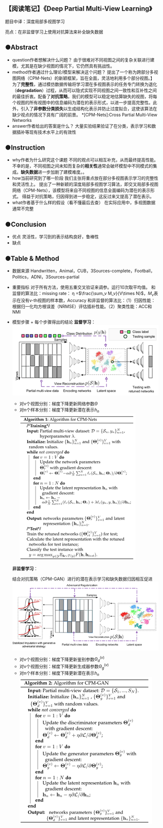 ## 【阅读笔记】《Deep Partial Multi-View Learning》
题目中译：深度局部多视图学习

亮点：在非监督学习上使用对抗算法来补全缺失数据

## ●Abstract

-   question作者想解决什么问题？
    由于很难对不同视图之间的复杂关联进行建模，尤其是在缺少视图的情况下，它仍然具有挑战性。
-   method作者通过什么理论/模型来解决这个问题？
    提出了一个称为跨部分多视图网络（CPM-Nets）的新颖框架，旨在全面，灵活地利用多个部分视图。】
    为了**完整性**，通过模仿数据传输将学习潜在多视图表示的任务专门转换为退化（**degradation**）过程，从而可以隐式实现不同视图之间一致性和互补性之间的最佳折衷。配备了**对抗策略**，我们的模型可以稳定地估算缺失的视图，将每个视图的所有视图中的信息编码为潜在的表示形式，以进一步提高完整性。此外，引入了**非参数分类损失**以生成结构化表示并防止过度拟合，这使该算法在缺少视点的情况下具有广阔的前景。
    *[CPM-Nets]:Cross Partial Multi-View Networks
-   answer作者给出的答案是什么？
    大量实验结果验证了在分类，表示学习和数据插补等现有技术水平上的有效性

## ●Instruction

-   why作者为什么研究这个课题
    不同的观点可以相互补充，从而最终提高性能。不幸的是，不同视图之间未知而复杂的**相关性**通常会破坏模型中不同模式的集成。**缺失数据**进一步加剧了建模难度。。
-   how当前研究到了哪一阶段
	我们主张将重点放在部分多视图表示学习的完整性和灵活性上。
    提出了一种新颖的深度局部多视图学习算法，即交叉局部多视图网络（CPM-Nets），该模型将来自不同视图的信息全面编码为潜在的表示形式。
    得益于对抗策略，归因得到进一步稳定，这反过来又提高了潜在表示。
-   what作者基于什么样的假设（看不懂最后去查）
    在实际应用中，多视图数据通常不完整

## ●Conclusion

-   优点
    灵活性，学习到的表示结构良好，鲁棒性
-   缺点
    

## ●Table & Method

-   数据来源
    Handwritten，Animal，CUB，3Sources-complete，Football，Politics，ADNI，3Sources-partial
-   重要指标
    对于所有方法，使用五重交叉验证来调参。运行10次取平均值。
    和监督的算法比：missing rate： η =$\frac{\sum_v M_v}{V\times N}$，$M_v$表示在没有v-th视图的样本数，Accuracy
    和非监督的算法比：（1）归因性能：根据归一化均方根误差（NRMSE）评估插补性能。（2）聚类性能：ACC和NMI
-   模型步骤 + 每个步骤得出的结论
	**监督学习**：
	![](Deep%20Partial%20Multi-View%20Learning%E6%B7%B1%E5%BA%A6%E5%B1%80%E9%83%A8%E5%A4%9A%E8%A7%86%E5%9B%BE%E5%AD%A6%E4%B9%A0_md_files/image1.png?v=1&type=image)
	- 对v个视图分别：梯度下降更新网络参数$\Theta$
	- 对n个样本分别：梯度下降更新潜在表示$h_n$
![](Deep%20Partial%20Multi-View%20Learning%E6%B7%B1%E5%BA%A6%E5%B1%80%E9%83%A8%E5%A4%9A%E8%A7%86%E5%9B%BE%E5%AD%A6%E4%B9%A0_md_files/image2.png?v=1&type=image)

	**非监督学习**：
	
	结合对抗策略（CPM-GAN）进行的潜在表示学习和缺失数据归因相互促进
![](Deep%20Partial%20Multi-View%20Learning%E6%B7%B1%E5%BA%A6%E5%B1%80%E9%83%A8%E5%A4%9A%E8%A7%86%E5%9B%BE%E5%AD%A6%E4%B9%A0_md_files/image3.png?v=1&type=image)
	- 对v个视图分别：梯度下降更新鉴别参数$\Theta_d^{(v)}$
	- 对v个视图分别：梯度下降更新生成器参数$\Theta_g^{(v)}$
	- 对n个样本分别：梯度下降更新潜在表示$h_n$
![](Deep%20Partial%20Multi-View%20Learning%E6%B7%B1%E5%BA%A6%E5%B1%80%E9%83%A8%E5%A4%9A%E8%A7%86%E5%9B%BE%E5%AD%A6%E4%B9%A0_md_files/image4.png?v=1&type=image)
